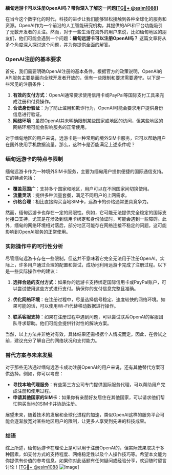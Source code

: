 **緬甸远游卡可以注册OpenAI吗？带你深入了解这一问题[[TG💪+ @esim1088](https://t.me/s/esim1088)]**

在当今这个数字化的时代，科技的进步让我们能够轻松接触到各种全球化的服务和资源。OpenAI作为一个前沿的人工智能研究机构，其提供的API和平台功能吸引了无数开发者的关注。然而，对于一些生活在海外的用户来说，比如缅甸地区的朋友们，他们可能会遇到一个问题：**緬甸远游卡可以注册OpenAI吗？** 这篇文章将从多个角度深入探讨这个问题，并为你提供全面的解答。

### OpenAI注册的基本要求

首先，我们需要明确OpenAI注册的基本条件。根据官方的政策说明，OpenAI的API服务主要是面向全球开发者开放的，但有一些限制和要求需要遵守。以下是一些常见的注册条件：

1. **有效的支付方式**：OpenAI通常要求使用信用卡或PayPal等国际支付工具来完成注册和付费操作。
2. **合法身份验证**：为了防止滥用和欺诈行为，OpenAI可能会要求用户提供身份信息进行验证。
3. **网络环境**：虽然OpenAI并未明确限制某些国家或地区的访问，但某些地区的网络环境可能会影响服务的正常使用。

对于缅甸地区的用户来说，远游卡是一种常用的境外SIM卡服务，它可以帮助用户在国外使用手机数据流量。那么，这种卡是否能满足上述条件呢？

### 缅甸远游卡的特点与限制

缅甸远游卡作为一种境外SIM卡服务，主要为缅甸用户提供便捷的国际通信支持。它的特点包括：

- **覆盖范围广**：支持多个国家和地区，用户可以在不同国家间切换使用。
- **流量灵活**：提供多种流量套餐，满足不同用户的上网需求。
- **价格合理**：相比直接购买当地SIM卡，远游卡的价格通常更具竞争力。

然而，缅甸远游卡也存在一定的局限性。例如，它可能无法提供完全稳定的国际支付接口支持，尤其是在涉及到信用卡绑定和身份验证时，可能会遇到一些障碍。此外，缅甸的网络环境相对落后，部分地区可能存在网络连接不稳定的问题，这可能影响到OpenAI服务的正常使用。

### 实际操作中的可行性分析

尽管缅甸远游卡存在一些限制，但这并不意味着它完全无法用于注册OpenAI。实际上，许多用户通过合理的配置和尝试，成功地利用远游卡完成了注册过程。以下是一些实际操作中的建议：

1. **选择合适的支付方式**：如果你的远游卡支持绑定国际信用卡或PayPal账户，可以尝试使用这些方式进行支付。确保你的支付信息完整且准确。
   
2. **优化网络环境**：在注册过程中，尽量选择信号稳定、速度较快的网络环境。如果可能的话，可以使用Wi-Fi代替移动数据进行操作。
   
3. **联系客服支持**：如果在注册过程中遇到问题，可以尝试联系OpenAI的客服团队寻求帮助。他们可能会提供针对性的解决方案。

当然，以上方法并非绝对有效，具体结果还需根据个人情况而定。因此，在尝试之前，建议充分了解自己的网络状况和支付能力。

### 替代方案与未来发展

对于那些无法通过缅甸远游卡成功注册OpenAI的用户来说，还有其他替代方案可供选择。例如，你可以考虑：

- **寻找本地代理服务**：有些第三方公司专门提供国际服务代理，可以帮助用户完成注册和使用过程。
- **申请其他国家的SIM卡**：如果你有亲朋好友居住在其他国家，可以请求他们帮忙购买当地的SIM卡并协助注册。
  
展望未来，随着技术的发展和全球化进程的加速，类似OpenAI这样的服务平台可能会逐渐放宽对某些地区用户的限制，让更多人享受到先进的科技成果。

### 结语

综上所述，缅甸远游卡在理论上是可以用于注册OpenAI的，但实际效果取决于多种因素，如支付方式的支持程度、网络稳定性以及个人操作技巧等。希望本文能为你提供有价值的参考信息。如果你对此话题有任何疑问或经验分享，欢迎随时留言讨论！[[TG💪+ @esim1088](https://t.me/s/esim1088) ![Image](https://i.postimg.cc/4NQfJmqS/Snipaste-2025-05-13-00-14-12.png)]